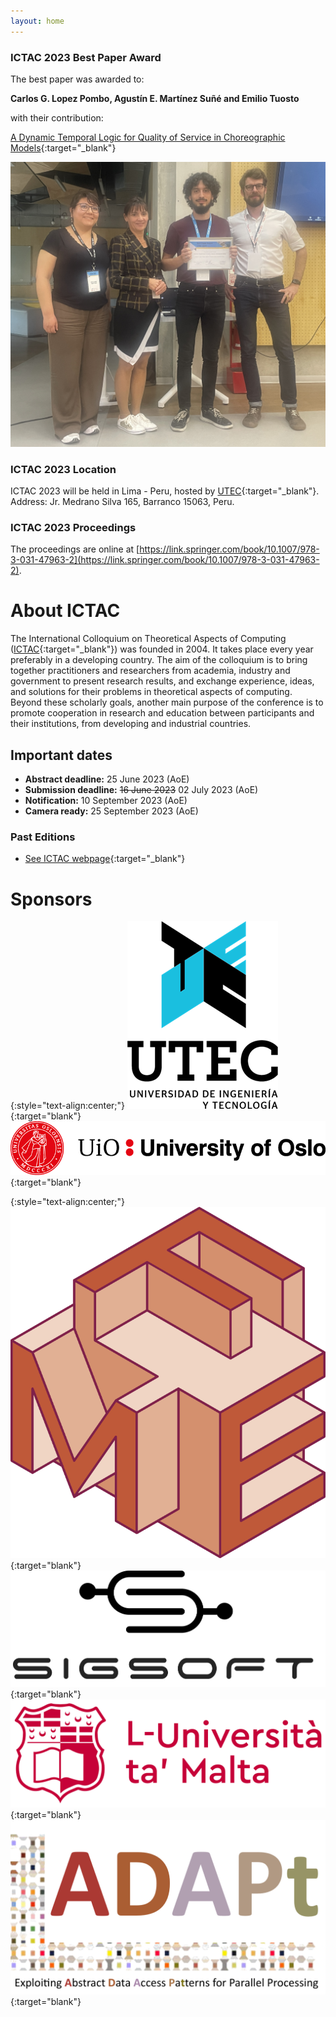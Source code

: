 ```yaml
---
layout: home
---
```

<!--
# Welcome to ICTAC 2023!

The 20th International Colloquium on Theoretical Aspects of Computing will
take place in Lima - Peru, on 04-08 December 2023. ICTAC 2023 will be
hosted by UTEC, Lima - Peru.
 -->
### ICTAC 2023 Best Paper Award

The best paper was awarded to: 

__Carlos G. Lopez Pombo, Agustín E. Martínez Suñé and Emilio Tuosto__ 

with their contribution:

[A Dynamic Temporal Logic for Quality of Service in Choreographic Models](https://link.springer.com/chapter/10.1007/978-3-031-47963-2_9){:target="_blank"}

![Best paper](assets/img/bestPaper.JPG "Best Paper")

### ICTAC 2023 Location

ICTAC 2023 will be held in Lima - Peru, hosted by [UTEC](https://utec.edu.pe/en){:target="_blank"}.  Address: Jr. Medrano Silva 165, Barranco 15063, Peru. 

<!--__IMPORTANT NOTE!__ Please bring your ID, you will be required to show it at the entrance of UTEC. -->

### ICTAC 2023 Proceedings

The proceedings are online at [https://link.springer.com/book/10.1007/978-3-031-47963-2](https://link.springer.com/book/10.1007/978-3-031-47963-2).

<!-- ### News: Registration is open!

Check the details [here](https://ictac2023.compsust.utec.edu.pe/registration/)! The early registration deadline is the 31st of October!
Registration will close on the 20th of November.

### News: Check the program for ICTAC 2023!

We have 22 accepted papers at ICTAC 2023, which will be presented during the main conference. Check the ICTAC 2023 [full program](https://ictac2023.compsust.utec.edu.pe/program_ICTAC/) and the [main conference program](https://easychair.org/smart-program/ICTAC2023/){:target="_blank"}!

### News: Check the invited speakers, lecturers and tutorials at ICTAC 2023!

We are excited to announce our [invited speakers](https://ictac2023.compsust.utec.edu.pe/speakers/){:target="_blank"}  at ICTAC 2023: Marijn J.H. Heule  from Carnegie Mellon University - USA,  Ana Cavalcanti  from the University of York - UK and Pedro R. D'Argenio from the National University of Córdoba - Argentina.  These recognized speakers will also give a lecture at the [training school](https://ictac2023.compsust.utec.edu.pe/school/){:target="_blank"}. Christian Colombo from the University of Malta will also give a lecture at the training school. We also have a number of interesting [tutorials](https://ictac2023.compsust.utec.edu.pe/tutorials/){:target="_blank"}.

Stay tuned! More details about the topics will be announced soon!
 
<!-- ### News: deadline extended and special issue journal 

- The submission deadline for ICTAC has been extended by two weeks. __New firm 
  deadlines are 25 June (abstract) and 02 July (papers).__ However, authors are 
  encouraged to submit abstracts as soon as possible to ease the planning of 
  the reviewing process.

- Authors of a selected subset of accepted papers will be invited to submit
  an extended version of their papers to a special issue in the journal
  Theoretical Computer Science (TCS):
  https://www.sciencedirect.com/journal/theoretical-computer-science  
 
### About protests in Peru.
 
We are continuously monitoring the political situation in Peru, which faced violent protests in 2022 also affecting travelers. To the best of our knowledge, this situation has calmed down. If protests erupt again, we will work closely with the ICTAC Steering Committee to choose the best feasible solution.
 
Lima - Peru, May 2023
-->
# About ICTAC

The International Colloquium on Theoretical Aspects of Computing ([ICTAC](https://ictac.isp.uni-luebeck.de/about){:target="_blank"}) was founded in 2004. It takes place every year preferably in a developing country. The aim of the colloquium is to bring together practitioners and researchers from academia, industry and government to present research results, and exchange experience, ideas, and solutions for their problems in theoretical aspects of computing. Beyond these scholarly goals, another main purpose of the conference is to promote cooperation in research and education between participants and their institutions, from developing and industrial countries.

## Important dates

 - __Abstract deadline:__  25 June 2023 (AoE)
 - __Submission deadline:__ ~~16 June 2023~~ 02 July 2023 (AoE)
 - __Notification:__ 10 September 2023 (AoE)
 - __Camera ready:__  25 September 2023 (AoE) 

### Past Editions

- [See ICTAC webpage](https://ictac.isp.uni-luebeck.de/previous-events){:target="_blank"}



# Sponsors

{:style="text-align:center;"}
[![logo](assets/img/logo-utec.png "logo")](https://utec.edu.pe/en){:target="blank"}
[![logo](assets/img/logo-uio.png "logo")](https://www.uio.no/english/){:target="blank"}

{:style="text-align:center;"}
[![logo](assets/img/logo-fme.jpg "logo")](https://www.fmeurope.org/){:target="blank"} 
[![logo](assets/img/logo-sigsoft.png "logo")](https://www.sigsoft.org/){:target="blank"} 
[![logo](assets/img/logo-malta.png "logo")](https://www.um.edu.mt/ict/){:target="blank"}
[![logo](assets/img/logo-adapt-transp.png "logo")](https://www.mn.uio.no/ifi/english/research/projects/adapt/){:target="blank"}



